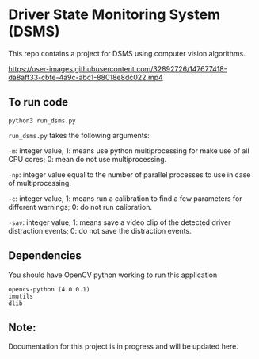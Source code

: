 # Driver State Monitoring System (DSMS)

This repo contains a project for DSMS using computer vision algorithms.


https://user-images.githubusercontent.com/32892726/147677418-da8aff33-cbfe-4a9c-abc1-88018e8dc022.mp4


## To run code
```
python3 run_dsms.py
```
```run_dsms.py``` takes the following arguments:

```-m```: integer value, 1: means use python multiprocessing for make use of all CPU cores; 0: mean do not use multiprocessing.

```-np```: integer value equal to the number of parallel processes to use in case of multiprocessing.

```-c```: integer value, 1: means run a calibration to find a few parameters for different warnings; 0: do not run calibration.

```-sav```: integer value, 1: means save a video clip of the detected driver distraction events; 0: do not save the distraction events.


## Dependencies
You should have OpenCV python working to run this application
```
opencv-python (4.0.0.1)
imutils
dlib
```

## Note: 
Documentation for this project is in progress and will be updated here.


